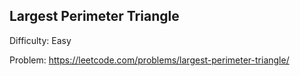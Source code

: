 ## Largest Perimeter Triangle

Difficulty: Easy

Problem: https://leetcode.com/problems/largest-perimeter-triangle/